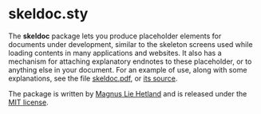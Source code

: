 # skeldoc.sty

The **skeldoc** package lets you produce placeholder elements for documents
under development, similar to the skeleton screens used while loading contents
in many applications and websites. It also has a mechanism for attaching
explanatory endnotes to these placeholder, or to anything else in your
document. For an example of use, along with some explanations, see the file
[skeldoc.pdf](skeldoc.pdf), or [its source](skeldoc.tex).

The package is written by [Magnus Lie Hetland](mailto:mlh@ntnu.no) and is
released under the [MIT license](LICENSE).
